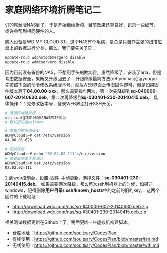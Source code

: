 # 家庭网络环境折腾笔记二

订的屌丝版NAS到了，于是开始继续折腾，目前效果还算良好，记录一些细节，或许会帮到相同硬件的人。

购入设备是WD MY CLOUD 3T，这个NAS有个毛病，是总是只自作主张的扫描磁盘上的数据进行分类，那么，我们要先关了它：

```bash
update-rc.d wdphotodbmergerd disable
update-rc.d wdmcserverd disable
```

因为目前没有备份的NAS，不想用手头的做实验，虽然降级了，安装了aria，但是考虑数据安全，果断又升级回去了... 升级降级最简方法(ref:yunnas论坛yoogo) 先按照下面的命令修改系统版本号，然后WEB界面上传旧固件即可，但是如果固件版本高于**04.00.00-xxx**，那么需要操作两次，第一次先降级到**sq-040000-607-20140630.deb**，第二次再降级到**sq-030401-230-20140415.deb**。 具体操作： 1.先修改版本号，登录WEB界面打开SSH开关。

```bash
# 直接终端连就好
ssh root@路由分配给NAS的IP地址
# 默认密码是welc0me

# 查看当前系统版本
WDMyCloud:~# cat /etc/version
04.00.01-623

# 系统降级
WDMyCloud:~# echo "02.02.02-111">/etc/version
# 查看版本是否修改ok
WDMyCloud:~# cat /etc/version
02.02.02-111
```

2.到web控制台，设置-固件-手动更新，选择文件：**sq-030401-230-20140415.deb**。 如果需要两次降级，那么再次ssh到机器上的时候，如果非windows，记得删除**用户目录/.ssh/known_hosts**中的之前的旧的key。 这两个固件的下载地址：

- http://download.wdc.com/nas/sq-040000-607-20140630.deb.zip
- http://download.wdc.com/nas/sq-030401-230-20140415.deb.zip

相关测试数据更新在Github上了，稍后更新一些虚拟机构建脚本。

- 仓库地址：https://github.com/soulteary/CodesPlan
- 有线使用：https://github.com/soulteary/CodesPlan/blob/master/lan.md
- 无线使用：https://github.com/soulteary/CodesPlan/blob/master/wifi.md
